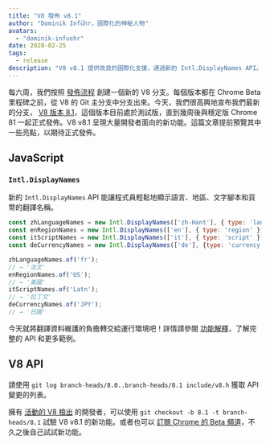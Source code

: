 ```yaml
---
title: "V8 發佈 v8.1"
author: "Dominik Inführ，國際化的神秘人物"
avatars: 
  - "dominik-infuehr"
date: 2020-02-25
tags: 
  - release
description: "V8 v8.1 提供改良的國際化支援，通過新的 Intl.DisplayNames API。"
---
```


每六周，我們按照 [發佈流程](https://v8.dev/docs/release-process) 創建一個新的 V8 分支。每個版本都在 Chrome Beta 里程碑之前，從 V8 的 Git 主分支中分支出來。今天，我們很高興地宣布我們最新的分支， [V8 版本 8.1](https://chromium.googlesource.com/v8/v8.git/+log/branch-heads/8.1)，這個版本目前處於測試版，直到幾周後與穩定版 Chrome 81 一起正式發佈。V8 v8.1 呈現大量開發者面向的新功能。這篇文章提前預覽其中一些亮點，以期待正式發佈。

<!--truncate-->
## JavaScript

### `Intl.DisplayNames`

新的 `Intl.DisplayNames` API 能讓程式員輕鬆地顯示語言、地區、文字腳本和貨幣的翻譯名稱。

```js
const zhLanguageNames = new Intl.DisplayNames(['zh-Hant'], { type: 'language' });
const enRegionNames = new Intl.DisplayNames(['en'], { type: 'region' });
const itScriptNames = new Intl.DisplayNames(['it'], { type: 'script' });
const deCurrencyNames = new Intl.DisplayNames(['de'], {type: 'currency'});

zhLanguageNames.of('fr');
// → '法文'
enRegionNames.of('US');
// → '美國'
itScriptNames.of('Latn');
// → '拉丁文'
deCurrencyNames.of('JPY');
// → '日圓'
```

今天就將翻譯資料維護的負擔轉交給運行環境吧！詳情請參閱 [功能解釋](https://v8.dev/features/intl-displaynames)，了解完整的 API 和更多範例。

## V8 API

請使用 `git log branch-heads/8.0..branch-heads/8.1 include/v8.h` 獲取 API 變更的列表。

擁有 [活動的 V8 檢出](https://v8.dev/docs/source-code#using-git) 的開發者，可以使用 `git checkout -b 8.1 -t branch-heads/8.1` 試驗 V8 v8.1 的新功能。或者也可以 [訂閱 Chrome 的 Beta 頻道](https://www.google.com/chrome/browser/beta.html)，不久之後自己試試新功能。
